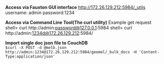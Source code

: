**Access via Fauxton GUI interface**
http://172.26.129.212:5984/_utils <br/> username: admin password:1234

**Access via Command Line Tool(The curl utility)**
Example get request
shell> curl http://admin:password@127.0.0.1:5984
shell> curl http://admin:1234d@172.26.129.212:5984/


**Import single doc json file to CouchDB** <br/>
`$curl -X POST -d @melb.json  http://admin:1234@172.26.129.212:5984/geomel/_bulk_docs -H 'Content-Type:application/json'
`
